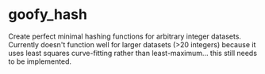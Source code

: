 goofy_hash
==========

Create perfect minimal hashing functions for arbitrary integer datasets.
Currently doesn't function well for larger datasets (>20 integers) because it uses least squares curve-fitting rather than least-maximum... this still needs to be implemented.
